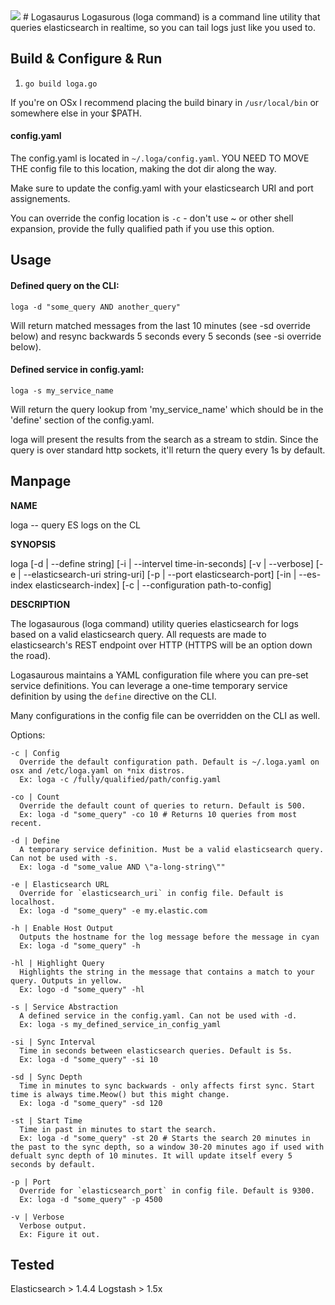 <img style="float: center;" src="https://dl.dropboxusercontent.com/u/77193293/logasaurus.png">
# Logasaurus 
Logasurous (loga command) is a command line utility that queries elasticsearch in realtime, so you can tail logs just like you used to. 

## Build & Configure & Run

1. ```go build loga.go```

If you're on OSx I recommend placing the build binary in `/usr/local/bin` or somewhere else in your $PATH. 

#### config.yaml
The config.yaml is located in ```~/.loga/config.yaml```. YOU NEED TO MOVE THE config file to this location, making the dot dir along the way.

Make sure to update the config.yaml with your elasticsearch URI and port assignements.

You can override the config location is `-c` - don't use ~ or other shell expansion, provide the fully qualified path if you use this option.

## Usage

#### Defined query on the CLI:

```loga -d "some_query AND another_query"```

Will return matched messages from the last 10 minutes (see -sd override below) and resync backwards 5 seconds every 5 seconds (see -si override below).

#### Defined service in config.yaml:

```loga -s my_service_name```

Will return the query lookup from 'my_service_name' which should be in the 'define' section of the config.yaml.

loga will present the results from the search as a stream to stdin. Since the query is over standard http sockets, it'll return the query every 1s by default.

## Manpage

**NAME**
  
loga -- query ES logs on the CL

**SYNOPSIS**

loga [-d | --define string] [-i | --intervel time-in-seconds] [-v | --verbose] [-e | --elasticsearch-uri string-uri] [-p | --port elasticsearch-port] [-in | --es-index elasticsearch-index] [-c | --configuration path-to-config]

**DESCRIPTION**

The logasaurous (loga command) utility queries elasticsearch for logs based on a valid elasticsearch query. All requests are made to elasticsearch's REST endpoint over HTTP (HTTPS will be an option down the road). 

Logasaurous maintains a YAML configuration file where you can pre-set service definitions. You can leverage a one-time temporary service definition by using the ```define``` directive on the CLI.  

Many configurations in the config file can be overridden on the CLI as well. 

  Options:

    -c | Config 
      Override the default configuration path. Default is ~/.loga.yaml on osx and /etc/loga.yaml on *nix distros. 
      Ex: loga -c /fully/qualified/path/config.yaml

    -co | Count 
      Override the default count of queries to return. Default is 500.
      Ex: loga -d "some_query" -co 10 # Returns 10 queries from most recent. 

    -d | Define 
      A temporary service definition. Must be a valid elasticsearch query. Can not be used with -s.
      Ex: loga -d "some_value AND \"a-long-string\""

    -e | Elasticsearch URL
      Override for `elasticsearch_uri` in config file. Default is localhost.
      Ex: loga -d "some_query" -e my.elastic.com

    -h | Enable Host Output
      Outputs the hostname for the log message before the message in cyan
      Ex: loga -d "some_query" -h

    -hl | Highlight Query
      Highlights the string in the message that contains a match to your query. Outputs in yellow.
      Ex: logo -d "some_query" -hl

    -s | Service Abstraction
      A defined service in the config.yaml. Can not be used with -d.
      Ex: loga -s my_defined_service_in_config_yaml

    -si | Sync Interval 
      Time in seconds between elasticsearch queries. Default is 5s.
      Ex: loga -d "some_query" -si 10

    -sd | Sync Depth
      Time in minutes to sync backwards - only affects first sync. Start time is always time.Meow() but this might change. 
      Ex: loga -d "some_query" -sd 120

    -st | Start Time
      Time in past in minutes to start the search.
      Ex: loga -d "some_query" -st 20 # Starts the search 20 minutes in the past to the sync depth, so a window 30-20 minutes ago if used with defualt sync depth of 10 minutes. It will update itself every 5 seconds by default.

    -p | Port
      Override for `elasticsearch_port` in config file. Default is 9300.       
      Ex: loga -d "some_query" -p 4500

    -v | Verbose 
      Verbose output.
      Ex: Figure it out. 

## Tested

Elasticsearch > 1.4.4
Logstash > 1.5x
